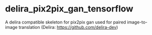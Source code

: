 # delira_pix2pix_gan_tensorflow
A delira compatible skeleton for pix2pix gan used for paired image-to-image translation  (Delira: https://github.com/delira-dev)
